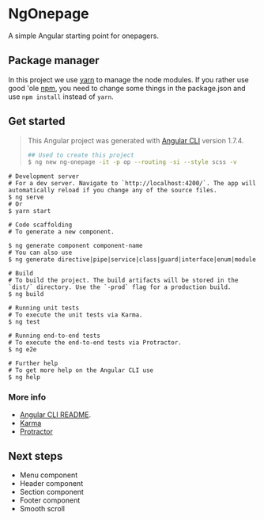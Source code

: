 # NgOnepage

A simple Angular starting point for onepagers.

## Package manager

In this project we use [yarn](https://yarnpkg.com/en/) to manage the node modules. If you rather use good 'ole [npm](https://www.npmjs.com/), you need to change some things in the package.json and use `npm install` instead of `yarn`. 

## Get started
> This Angular project was generated with [Angular CLI](https://github.com/angular/angular-cli) version 1.7.4.
> 
> ```bash
> ## Used to create this project
> $ ng new ng-onepage -it -p op --routing -si --style scss -v
> ```

```shell
# Development server
# For a dev server. Navigate to `http://localhost:4200/`. The app will automatically reload if you change any of the source files.
$ ng serve
# Or
$ yarn start

# Code scaffolding
# To generate a new component.

$ ng generate component component-name
# You can also use
$ ng generate directive|pipe|service|class|guard|interface|enum|module

# Build
# To build the project. The build artifacts will be stored in the `dist/` directory. Use the `-prod` flag for a production build.
$ ng build

# Running unit tests
# To execute the unit tests via Karma.
$ ng test

# Running end-to-end tests
# To execute the end-to-end tests via Protractor.
$ ng e2e 

# Further help
# To get more help on the Angular CLI use
$ ng help

```

### More info
* [Angular CLI README](https://github.com/angular/angular-cli/blob/master/README.md).
* [Karma](https://karma-runner.github.io)
* [Protractor](http://www.protractortest.org/)

## Next steps

* Menu component
* Header component
* Section component
* Footer component
* Smooth scroll
